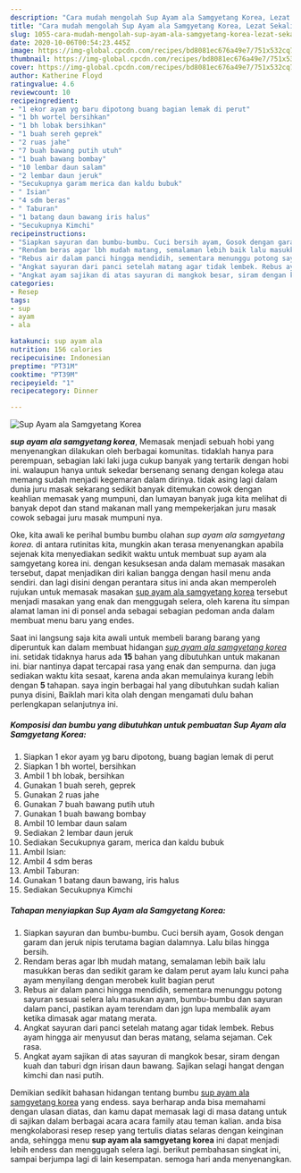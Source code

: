 ```yaml
---
description: "Cara mudah mengolah Sup Ayam ala Samgyetang Korea, Lezat Sekali"
title: "Cara mudah mengolah Sup Ayam ala Samgyetang Korea, Lezat Sekali"
slug: 1055-cara-mudah-mengolah-sup-ayam-ala-samgyetang-korea-lezat-sekali
date: 2020-10-06T00:54:23.445Z
image: https://img-global.cpcdn.com/recipes/bd8081ec676a49e7/751x532cq70/sup-ayam-ala-samgyetang-korea-foto-resep-utama.jpg
thumbnail: https://img-global.cpcdn.com/recipes/bd8081ec676a49e7/751x532cq70/sup-ayam-ala-samgyetang-korea-foto-resep-utama.jpg
cover: https://img-global.cpcdn.com/recipes/bd8081ec676a49e7/751x532cq70/sup-ayam-ala-samgyetang-korea-foto-resep-utama.jpg
author: Katherine Floyd
ratingvalue: 4.6
reviewcount: 10
recipeingredient:
- "1 ekor ayam yg baru dipotong buang bagian lemak di perut"
- "1 bh wortel bersihkan"
- "1 bh lobak bersihkan"
- "1 buah sereh geprek"
- "2 ruas jahe"
- "7 buah bawang putih utuh"
- "1 buah bawang bombay"
- "10 lembar daun salam"
- "2 lembar daun jeruk"
- "Secukupnya garam merica dan kaldu bubuk"
- " Isian"
- "4 sdm beras"
- " Taburan"
- "1 batang daun bawang iris halus"
- "Secukupnya Kimchi"
recipeinstructions:
- "Siapkan sayuran dan bumbu-bumbu. Cuci bersih ayam, Gosok dengan garam dan jeruk nipis terutama bagian dalamnya. Lalu bilas hingga bersih."
- "Rendam beras agar lbh mudah matang, semalaman lebih baik lalu masukkan beras dan sedikit garam ke dalam perut ayam lalu kunci paha ayam menyilang dengan merobek kulit bagian perut"
- "Rebus air dalam panci hingga mendidih, sementara menunggu potong sayuran sesuai selera lalu masukan ayam, bumbu-bumbu dan sayuran dalam panci, pastikan ayam terendam dan jgn lupa membalik ayam ketika dimasak agar matang merata."
- "Angkat sayuran dari panci setelah matang agar tidak lembek. Rebus ayam hingga air menyusut dan beras matang, selama sejaman. Cek rasa."
- "Angkat ayam sajikan di atas sayuran di mangkok besar, siram dengan kuah dan taburi dgn irisan daun bawang. Sajikan selagi hangat dengan kimchi dan nasi putih."
categories:
- Resep
tags:
- sup
- ayam
- ala

katakunci: sup ayam ala 
nutrition: 156 calories
recipecuisine: Indonesian
preptime: "PT31M"
cooktime: "PT39M"
recipeyield: "1"
recipecategory: Dinner

---
```



![Sup Ayam ala Samgyetang Korea](https://img-global.cpcdn.com/recipes/bd8081ec676a49e7/751x532cq70/sup-ayam-ala-samgyetang-korea-foto-resep-utama.jpg)

<b><i>sup ayam ala samgyetang korea</i></b>, Memasak menjadi sebuah hobi yang menyenangkan dilakukan oleh berbagai komunitas. tidaklah hanya para perempuan, sebagian laki laki juga cukup banyak yang tertarik dengan hobi ini. walaupun hanya untuk sekedar bersenang senang dengan kolega atau memang sudah menjadi kegemaran dalam dirinya. tidak asing lagi dalam dunia juru masak sekarang sedikit banyak ditemukan cowok dengan keahlian memasak yang mumpuni, dan lumayan banyak juga kita melihat di banyak depot dan stand makanan mall yang mempekerjakan juru masak cowok sebagai juru masak mumpuni nya.



Oke, kita awali ke perihal bumbu bumbu olahan <i>sup ayam ala samgyetang korea</i>. di antara rutinitas kita, mungkin akan terasa menyenangkan apabila sejenak kita menyediakan sedikit waktu untuk membuat sup ayam ala samgyetang korea ini. dengan kesuksesan anda dalam memasak masakan tersebut, dapat menjadikan diri kalian bangga dengan hasil menu anda sendiri. dan lagi disini dengan perantara situs ini anda akan memperoleh rujukan untuk memasak masakan <u>sup ayam ala samgyetang korea</u> tersebut menjadi masakan yang enak dan menggugah selera, oleh karena itu simpan alamat laman ini di ponsel anda sebagai sebagian pedoman anda dalam membuat menu baru yang endes.


Saat ini langsung saja kita awali untuk membeli barang barang yang diperuntuk kan dalam membuat hidangan <u><i>sup ayam ala samgyetang korea</i></u> ini. setidak tidaknya harus ada <b>15</b> bahan yang dibutuhkan untuk makanan ini. biar nantinya dapat tercapai rasa yang enak dan sempurna. dan juga sediakan waktu kita sesaat, karena anda akan memulainya kurang lebih dengan <b>5</b> tahapan. saya ingin berbagai hal yang dibutuhkan sudah kalian punya disini, Baiklah mari kita olah dengan mengamati dulu bahan perlengkapan selanjutnya ini.

<!--inarticleads1-->

##### Komposisi dan bumbu yang dibutuhkan untuk pembuatan Sup Ayam ala Samgyetang Korea:

1. Siapkan 1 ekor ayam yg baru dipotong, buang bagian lemak di perut
1. Siapkan 1 bh wortel, bersihkan
1. Ambil 1 bh lobak, bersihkan
1. Gunakan 1 buah sereh, geprek
1. Gunakan 2 ruas jahe
1. Gunakan 7 buah bawang putih utuh
1. Gunakan 1 buah bawang bombay
1. Ambil 10 lembar daun salam
1. Sediakan 2 lembar daun jeruk
1. Sediakan Secukupnya garam, merica dan kaldu bubuk
1. Ambil  Isian:
1. Ambil 4 sdm beras
1. Ambil  Taburan:
1. Gunakan 1 batang daun bawang, iris halus
1. Sediakan Secukupnya Kimchi




<!--inarticleads2-->

##### Tahapan menyiapkan Sup Ayam ala Samgyetang Korea:

1. Siapkan sayuran dan bumbu-bumbu. Cuci bersih ayam, Gosok dengan garam dan jeruk nipis terutama bagian dalamnya. Lalu bilas hingga bersih.
1. Rendam beras agar lbh mudah matang, semalaman lebih baik lalu masukkan beras dan sedikit garam ke dalam perut ayam lalu kunci paha ayam menyilang dengan merobek kulit bagian perut
1. Rebus air dalam panci hingga mendidih, sementara menunggu potong sayuran sesuai selera lalu masukan ayam, bumbu-bumbu dan sayuran dalam panci, pastikan ayam terendam dan jgn lupa membalik ayam ketika dimasak agar matang merata.
1. Angkat sayuran dari panci setelah matang agar tidak lembek. Rebus ayam hingga air menyusut dan beras matang, selama sejaman. Cek rasa.
1. Angkat ayam sajikan di atas sayuran di mangkok besar, siram dengan kuah dan taburi dgn irisan daun bawang. Sajikan selagi hangat dengan kimchi dan nasi putih.




Demikian sedikit bahasan hidangan tentang bumbu <u>sup ayam ala samgyetang korea</u> yang endess. saya berharap anda bisa memahami dengan ulasan diatas, dan kamu dapat memasak lagi di masa datang untuk di sajikan dalam berbagai acara acara family atau teman kalian. anda bisa mengkolaborasi resep resep yang tertulis diatas selaras dengan keinginan anda, sehingga menu <b>sup ayam ala samgyetang korea</b> ini dapat menjadi lebih endess dan menggugah selera lagi. berikut pembahasan singkat ini, sampai berjumpa lagi di lain kesempatan. semoga hari anda menyenangkan.
